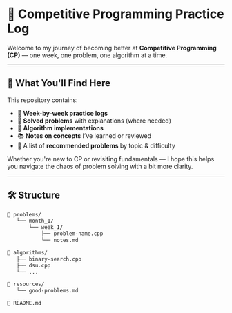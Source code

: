 # 🧠 Competitive Programming Practice Log

Welcome to my journey of becoming better at **Competitive Programming (CP)** — one week, one problem, one algorithm at a time.

---

## 📌 What You'll Find Here

This repository contains:

- 📆 **Week-by-week practice logs**
- 🧮 **Solved problems** with explanations (where needed)
- 🧩 **Algorithm implementations**
- 📚 **Notes on concepts** I’ve learned or reviewed
- 🌟 A list of **recommended problems** by topic & difficulty

Whether you're new to CP or revisiting fundamentals — I hope this helps you navigate the chaos of problem solving with a bit more clarity.

---

## 🛠️ Structure

```bash
📁 problems/
   └── month_1/
       └── week_1/
           ├── problem-name.cpp
           └── notes.md

📁 algorithms/
   ├── binary-search.cpp
   ├── dsu.cpp
   └── ...

📁 resources/
   └── good-problems.md

📄 README.md
